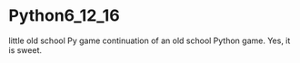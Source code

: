 # Python6_12_16
little old school Py game
continuation of an old school Python game. Yes, it is sweet.
